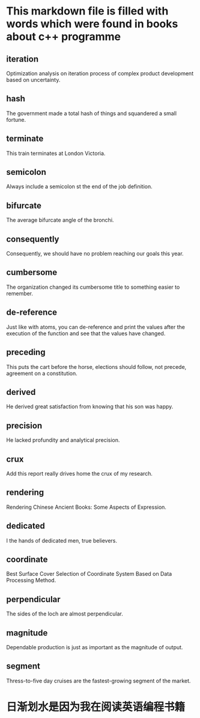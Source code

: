 # This markdown file is  filled with words which were found in books about c++ programme

## iteration

Optimization analysis on iteration process of complex product development based on uncertainty.

## hash

The government made a total hash of things and squandered a small fortune.

## terminate

This train terminates at London Victoria.

## semicolon

Always include a semicolon st the end of the job definition.

## bifurcate

The average bifurcate angle of the bronchi.

## consequently

Consequently, we should have no problem reaching our goals this year.

## cumbersome

The organization changed its cumbersome title to something easier to remember.

## de-reference

Just like with atoms, you can de-reference and print the values after the execution of the function and see that the values have changed.

## preceding

This puts the cart before the horse, elections should follow, not precede, agreement on a constitution.

## derived

He derived great satisfaction from knowing that his son was happy.

## precision

He lacked profundity and analytical precision.

## crux

Add this report really drives home the crux of my research.

## rendering

Rendering Chinese Ancient Books: Some Aspects of Expression.

## dedicated

I the hands of dedicated men, true believers.

## coordinate

Best Surface Cover Selection of Coordinate System Based on Data Processing Method.

## perpendicular

The sides of the loch are almost perpendicular.

## magnitude

Dependable production is just as important as the magnitude of output.

## segment

Thress-to-five day cruises are the fastest-growing segment of the market.

# 日渐划水是因为我在阅读英语编程书籍

